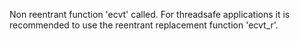 Non reentrant function 'ecvt' called. For threadsafe applications it is recommended to use the reentrant replacement function 'ecvt_r'.